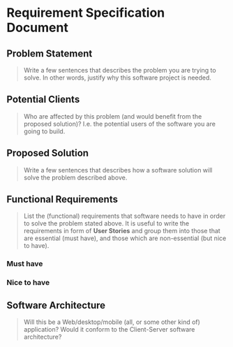 # Requirement Specification Document

## Problem Statement 

> Write a few sentences that describes the problem you are trying to solve. In other words, justify why this software project is needed.


## Potential Clients
> Who are affected by this problem (and would benefit from the proposed solution)? I.e. the potential users of the software you are going to build.


## Proposed Solution
> Write a few sentences that describes how a software solution will solve the problem described above.

## Functional Requirements
> List the (functional) requirements that software needs to have in order to solve the problem stated above. It is useful to write the requirements in form of **User Stories** and group them into those that are essential (must have), and those which are non-essential (but nice to have).


### Must have



### Nice to have


## Software Architecture
> Will this be a Web/desktop/mobile (all, or some other kind of) application? Would it conform to the Client-Server software architecture? 
